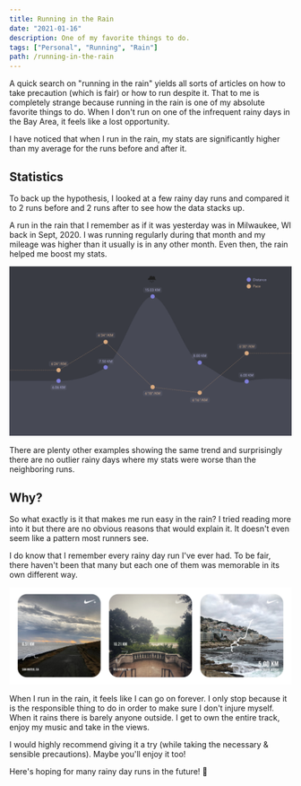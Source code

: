 ```yaml
---
title: Running in the Rain
date: "2021-01-16"
description: One of my favorite things to do.
tags: ["Personal", "Running", "Rain"]
path: /running-in-the-rain
---
```


A quick search on "running in the rain" yields all sorts of articles on how to take precaution (which is fair) or how to run despite it. That to me is completely strange because running in the rain is one of my absolute favorite things to do. When I don't run on one of the infrequent rainy days in the Bay Area, it feels like a lost opportunity.

I have noticed that when I run in the rain, my stats are significantly higher than my average for the runs before and after it.

## Statistics

To back up the hypothesis, I looked at a few rainy day runs and compared it to 2 runs before and 2 runs after to see how the data stacks up.

A run in the rain that I remember as if it was yesterday was in Milwaukee, WI back in Sept, 2020. I was running regularly during that month and my mileage was higher than it usually is in any other month. Even then, the rain helped me boost my stats.

![(Img 1) Statistics for a Rainy Day Run in Milwaukee, WI](../images/2021-01-16-running-in-the-rain/run2.png)

There are plenty other examples showing the same trend and surprisingly there are no outlier rainy days where my stats were worse than the neighboring runs.

## Why?

So what exactly is it that makes me run easy in the rain? I tried reading more into it but there are no obvious reasons that would explain it. It doesn't even seem like a pattern most runners see.

I do know that I remember every rainy day run I've ever had. To be fair, there haven't been that many but each one of them was memorable in its own different way.

![(Img 2) My favorite rainy day runs](../images/2021-01-16-running-in-the-rain/memorable_runs.png)

When I run in the rain, it feels like I can go on forever. I only stop because it is the responsible thing to do in order to make sure I don't injure myself. When it rains there is barely anyone outside. I get to own the entire track,  enjoy my music and take in the views.

I would highly recommend giving it a try (while taking the necessary & sensible precautions). Maybe you'll enjoy it too!

Here's hoping for many rainy day runs in the future! 🤞
